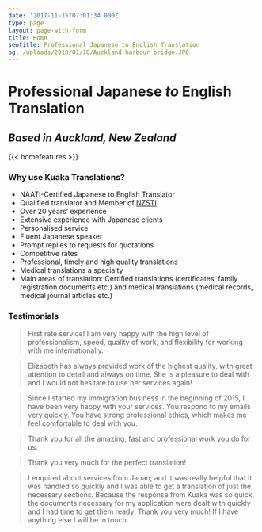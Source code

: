 ```yaml
---
date: '2017-11-15T07:01:34.000Z'
type: page
layout: page-with-form
title: Home
seotitle: Professional Japanese to English Translation
bg: /uploads/2018/01/10/Auckland harbour bridge.JPG
---
```


# Professional Japanese *to* English Translation

## *Based in Auckland, New Zealand*

{{< homefeatures >}}

### Why use Kuaka Translations?

* NAATI-Certified Japanese to English Translator
* Qualified translator and Member of [NZSTI](https://www.nzsti.org/)
* Over 20 years’ experience
* Extensive experience with Japanese clients
* Personalised service
* Fluent Japanese speaker
* Prompt replies to requests for quotations
* Competitive rates
* Professional, timely and high quality translations
* Medical translations a specialty
* Main areas of translation: Certified translations (certificates, family registration documents etc.) and medical translations (medical records, medical journal articles etc.)

### Testimonials


> First rate service! I am very happy with the high level of professionalism, speed, quality of work, and flexibility for working with me internationally.

> Elizabeth has always provided work of the highest quality, with great attention to detail and always on time. She is a pleasure to deal with and I would not hesitate to use her services again!

> Since I started my immigration business in the beginning of 2015, I have been very happy with your services. You respond to my emails very quickly. You have strong professional ethics, which makes me feel comfortable to deal with you.

> Thank you for all the amazing, fast and professional work you do for us.

> Thank you very much for the perfect translation!

> I enquired about services from Japan, and it was really helpful that it was handled so quickly and I was able to get a translation of just the necessary sections. Because the response from Kuaka was so quick, the documents necessary for my application were dealt with quickly and I had time to get them ready. Thank you very much! If I have anything else I will be in touch.

